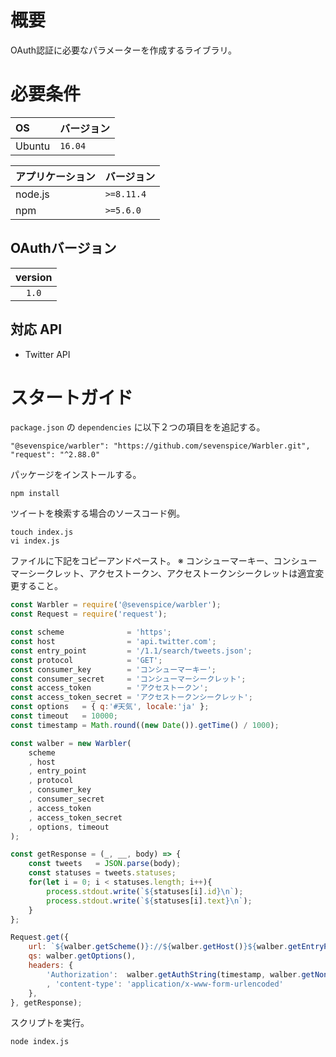 # 概要

OAuth認証に必要なパラメーターを作成するライブラリ。

# 必要条件

| OS      | バージョン |
| :------ | :--------- |
| Ubuntu  | `16.04`    |

| アプリケーション | バージョン               |
| :--------------- | :----------------------- |
| node.js          | `>=8.11.4`               |
| npm              | `>=5.6.0`                |

## OAuthバージョン

| version       |
| :-----------: |
| `1.0`         |

## 対応 API

* Twitter API

# スタートガイド

`package.json` の `dependencies` に以下２つの項目をを追記する。
```
"@sevenspice/warbler": "https://github.com/sevenspice/Warbler.git",
"request": "^2.88.0"
```

パッケージをインストールする。
```
npm install
```

ツイートを検索する場合のソースコード例。
```
touch index.js
vi index.js
```
ファイルに下記をコピーアンドペースト。
※ コンシューマーキー、コンシューマーシークレット、アクセストークン、アクセストークンシークレットは適宜変更すること。
``` javascript
const Warbler = require('@sevenspice/warbler');
const Request = require('request');

const scheme              = 'https';
const host                = 'api.twitter.com';
const entry_point         = '/1.1/search/tweets.json';
const protocol            = 'GET';
const consumer_key        = 'コンシューマーキー';
const consumer_secret     = 'コンシューマーシークレット';
const access_token        = 'アクセストークン';
const access_token_secret = 'アクセストークンシークレット';
const options   = { q:'#天気', locale:'ja' };
const timeout   = 10000;
const timestamp = Math.round((new Date()).getTime() / 1000);

const walber = new Warbler(
    scheme
    , host
    , entry_point
    , protocol
    , consumer_key
    , consumer_secret
    , access_token
    , access_token_secret
    , options, timeout
);

const getResponse = (_, __, body) => {
    const tweets   = JSON.parse(body);
    const statuses = tweets.statuses;
    for(let i = 0; i < statuses.length; i++){
        process.stdout.write(`${statuses[i].id}\n`);
        process.stdout.write(`${statuses[i].text}\n`);
    }
};

Request.get({
    url: `${walber.getScheme()}://${walber.getHost()}${walber.getEntryPoint()}`,
    qs: walber.getOptions(),
    headers: {
        'Authorization':  walber.getAuthString(timestamp, walber.getNonce())
        , 'content-type': 'application/x-www-form-urlencoded'
    },
}, getResponse);

```

スクリプトを実行。
```
node index.js
```
